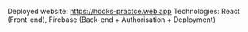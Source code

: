 Deployed website: https://hooks-practce.web.app
Technologies: React (Front-end), Firebase (Back-end + Authorisation + Deployment)